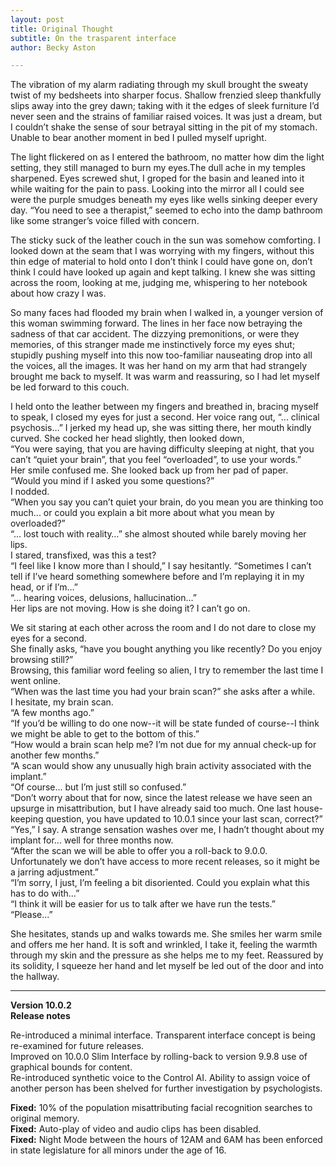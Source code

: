 ```yaml
---
layout: post
title: Original Thought
subtitle: On the trasparent interface
author: Becky Aston

---
```


The vibration of my alarm radiating through my skull brought the sweaty twist of my bedsheets into sharper focus. Shallow frenzied sleep thankfully slips away into the grey dawn; taking with it the edges of sleek furniture I’d never seen and the strains of familiar raised voices. It was just a dream, but I couldn’t shake the sense of sour betrayal sitting in the pit of my stomach. Unable to bear another moment in bed I pulled myself upright. 

The light flickered on as I entered the bathroom, no matter how dim the light setting, they still managed to burn my eyes.The dull ache in my temples sharpened. Eyes screwed shut, I groped for the basin and leaned into it while waiting for the pain to pass. Looking into the mirror all I could see were the purple smudges beneath my eyes like wells sinking deeper every day. “You need to see a therapist,” seemed to echo into the damp bathroom like some stranger’s voice filled with concern. 

The sticky suck of the leather couch in the sun was somehow comforting. I looked down at the seam that I was worrying with my fingers, without this thin edge of material to hold onto I don’t think I could have gone on, don’t think I could have looked up again and kept talking. I knew she was sitting across the room, looking at me, judging me, whispering to her notebook about how crazy I was.  

So many faces had flooded my brain when I walked in, a younger version of this woman swimming forward. The lines in her face now betraying the sadness of that car accident. The dizzying premonitions, or were they memories, of this stranger made me instinctively force my eyes shut; stupidly pushing myself into this now too-familiar nauseating drop into all the voices, all the images. It was her hand on my arm that had strangely brought me back to myself. It was warm and reassuring, so I had let myself be led forward to this couch.

I held onto the leather between my fingers and breathed in, bracing myself to speak, I closed my eyes for just a second. Her voice rang out, “... clinical psychosis…” I jerked my head up, she was sitting there, her mouth kindly curved. She cocked her head slightly, then looked down,   
“You were saying, that you are having difficulty sleeping at night, that you can’t “quiet your brain”, that you feel “overloaded”, to use your words.”    
Her smile confused me. She looked back up from her pad of paper.    
“Would you mind if I asked you some questions?”    
I nodded.    
“When you say you can’t quiet your brain, do you mean you are thinking too much... or could you explain a bit more about what you mean by overloaded?”    
“... lost touch with reality…” she almost shouted while barely moving her lips.    
I stared, transfixed, was this a test?    
“I feel like I know more than I should,” I say hesitantly. “Sometimes I can’t tell if I’ve heard something somewhere before and I’m replaying it in my head, or if I’m…”   
“... hearing voices, delusions, hallucination…”   
Her lips are not moving. How is she doing it? I can’t go on.

We sit staring at each other across the room and I do not dare to close my eyes for a second.  
She finally asks, “have you bought anything you like recently? Do you enjoy browsing still?”  
Browsing, this familiar word feeling so alien, I try to remember the last time I went online.   
“When was the last time you had your brain scan?” she asks after a while.   
I hesitate, my brain scan.   
“A few months ago.”    
“If you’d be willing to do one now--it will be state funded of course--I think we might be able to get to the bottom of this.”    
“How would a brain scan help me? I’m not due for my annual check-up for another few months.”   
“A scan would show any unusually high brain activity associated with the implant.”    
“Of course... but I’m just still so confused.”   
“Don’t worry about that for now, since the latest release we have seen an upsurge in misattribution, but I have already said too much. One last house-keeping question, you have updated to 10.0.1 since your last scan, correct?”   
“Yes,” I say. A strange sensation washes over me, I hadn’t thought about my implant for... well for three months now.   
“After the scan we will be able to offer you a roll-back to 9.0.0. Unfortunately we don’t have access to more recent releases, so it might be a jarring adjustment.”   
“I’m sorry, I just, I’m feeling a bit disoriented. Could you explain what this has to do with…”   
“I think it will be easier for us to talk after we have run the tests.”   
“Please...”

She hesitates, stands up and walks towards me. She smiles her warm smile and offers me her hand. It is soft and wrinkled, I take it, feeling the warmth through my skin and the pressure as she helps me to my feet. Reassured by its solidity, I squeeze her hand and let myself be led out of the door and into the hallway.





-----

**Version 10.0.2**    
**Release notes**

Re-introduced a minimal interface. Transparent interface concept is being re-examined for future releases.    
Improved on 10.0.0 Slim Interface by rolling-back to version 9.9.8 use of graphical bounds for content.    
Re-introduced synthetic voice to the Control AI. Ability to assign voice of another person has been shelved for further investigation by psychologists.   

**Fixed:** 10% of the population misattributing facial recognition searches to original memory.    
**Fixed:** Auto-play of video and audio clips has been disabled.   
**Fixed:** Night Mode between the hours of 12AM and 6AM has been enforced in state legislature for all minors under the age of 16.   
 